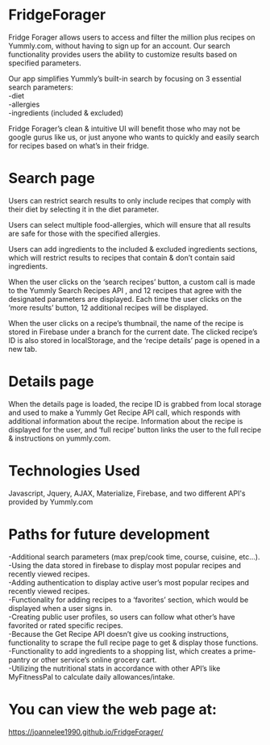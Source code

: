 # FridgeForager
Fridge Forager allows users to access and filter the million plus recipes on Yummly.com, without having to sign up for an account.  Our search functionality provides users the ability to customize results based on specified parameters.

Our app simplifies Yummly’s built-in search by focusing on 3 essential search parameters: <br/>
-diet<br/>
-allergies<br/>
-ingredients (included & excluded)

Fridge Forager’s clean & intuitive UI will benefit those who may not be google gurus like us, or just anyone who wants to quickly and easily search for recipes based on what’s in their fridge. 

# Search page
Users can restrict search results to only include recipes that comply with their diet by selecting it in the diet parameter.

Users can select multiple food-allergies, which will ensure that all results are safe for those with the specified allergies.

Users can add ingredients to the included & excluded ingredients sections, which will restrict results to recipes that contain & don’t contain said ingredients.

When the user clicks on the ‘search recipes’ button, a custom call is made to the Yummly Search Recipes API , and 12 recipes that agree with the designated parameters are displayed.  Each time the user clicks on the ‘more results’ button, 12 additional recipes will be displayed.

When the user clicks on a recipe’s thumbnail, the name of the recipe is stored in Firebase under a branch for the current date.  The clicked recipe’s ID is also stored in localStorage, and the ‘recipe details’ page is opened in a new tab.

# Details page
When the details page is loaded, the recipe ID is grabbed from local storage and used to make a Yummly Get Recipe API call, which responds with additional information about the recipe.  Information about the recipe is displayed for the user, and ‘full recipe’ button links the user to the full recipe & instructions on yummly.com.

# Technologies Used
Javascript, Jquery, AJAX, Materialize, Firebase, and two different API's provided by Yummly.com

# Paths for future development
-Additional search parameters (max prep/cook time, course, cuisine, etc...).<br/>
-Using the data stored in firebase to display most popular recipes and recently viewed recipes.<br/>
-Adding authentication to display active user’s most popular recipes and recently viewed recipes.<br/>
-Functionality for adding recipes to a ‘favorites’ section, which would be displayed when a user signs in.<br/>
-Creating public user profiles, so users can follow what other’s have favorited or rated specific recipes.<br/>
-Because the Get Recipe API doesn’t give us cooking instructions, functionality to scrape the full recipe page to get & display those functions.<br/>
-Functionality to add ingredients to a shopping list, which creates a prime-pantry or other service’s online grocery cart.<br/>
-Utilizing the nutritional stats in accordance with other API’s like MyFitnessPal to calculate daily allowances/intake.

# You can view the web page at:
https://joannelee1990.github.io/FridgeForager/
